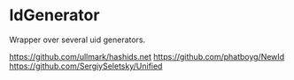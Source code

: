 # IdGenerator
Wrapper over several uid generators.


https://github.com/ullmark/hashids.net
https://github.com/phatboyg/NewId
https://github.com/SergiySeletsky/Unified
